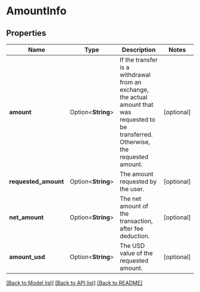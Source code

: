 # AmountInfo

## Properties

Name | Type | Description | Notes
------------ | ------------- | ------------- | -------------
**amount** | Option<**String**> | If the transfer is a withdrawal from an exchange, the actual amount that was requested to be transferred. Otherwise, the requested amount. | [optional]
**requested_amount** | Option<**String**> | The amount requested by the user. | [optional]
**net_amount** | Option<**String**> | The net amount of the transaction, after fee deduction. | [optional]
**amount_usd** | Option<**String**> | The USD value of the requested amount. | [optional]

[[Back to Model list]](../README.md#documentation-for-models) [[Back to API list]](../README.md#documentation-for-api-endpoints) [[Back to README]](../README.md)


